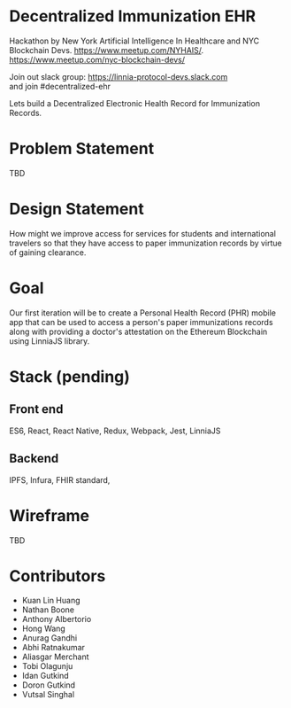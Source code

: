# Decentralized Immunization EHR

Hackathon by New York Artificial Intelligence In Healthcare and NYC Blockchain Devs. 
https://www.meetup.com/NYHAIS/. 
https://www.meetup.com/nyc-blockchain-devs/  

Join out slack group: https://linnia-protocol-devs.slack.com  
and join #decentralized-ehr 

Lets build a Decentralized Electronic Health Record for Immunization Records.

# Problem Statement
TBD

# Design Statement
How might we improve access for services for students and international travelers so that they have access to paper immunization records by virtue of gaining clearance.

# Goal
Our first iteration will be to create a Personal Health Record (PHR) mobile app that can be used to access a person's paper immunizations records along with providing a doctor's attestation on the Ethereum Blockchain using LinniaJS library.

# Stack (pending)
## Front end
ES6, React, React Native, Redux, Webpack, Jest, LinniaJS

## Backend
IPFS, Infura, FHIR standard, 

# Wireframe
TBD

# Contributors
- Kuan Lin Huang     
- Nathan Boone  
- Anthony Albertorio   
- Hong Wang   
- Anurag Gandhi  
- Abhi Ratnakumar   
- Aliasgar Merchant  
- Tobi Olagunju   
- Idan Gutkind  
- Doron Gutkind  
- Vutsal Singhal
